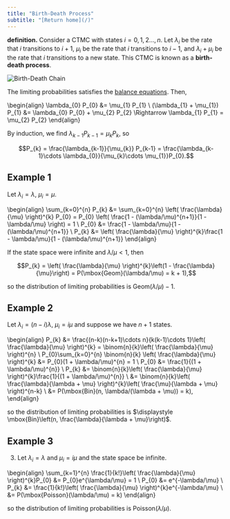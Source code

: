 ```yaml
---
title: "Birth-Death Process"
subtitle: "[Return home](/)"
---
```


**definition.** Consider a CTMC with states $i=0,1,2\ldots,n$.
Let $\lambda_{i}$ be the rate that $i$ transitions to $i+1$,
$\mu_{i}$ be the rate that $i$ transitions to $i-1$,
and $\lambda_{i} + \mu_{i}$ be the rate that $i$ transitions to a new state.
This CTMC is known as a **birth-death process**.

![Birth-Death Chain](/assets/bd_process.svg)

The limiting probabilities satisfies the [balance equations](/content/math303/ctmc.html#limiting-probabilities). Then,

\begin{align}
\lambda_{0} P_{0} &= \mu_{1} P_{1} \\
(\lambda_{1} + \mu_{1}) P_{1} &= \lambda_{0} P_{0} + \mu_{2} P_{2} \Rightarrow \lambda_{1} P_{1} = \mu_{2} P_{2}
\end{align}

By induction, we find $\lambda_{k-1} P_{k-1} = \mu_{k} P_{k}$, so

$$P_{k} = \frac{\lambda_{k-1}}{\mu_{k}} P_{k-1} = \frac{\lambda_{k-1}\cdots \lambda_{0}}{\mu_{k}\cdots \mu_{1}}P_{0}.$$

## Example 1

Let $\lambda_{i} = \lambda$, $\mu_{i} = \mu$.

\begin{align}
\sum_{k=0}^{n} P_{k}
&= \sum_{k=0}^{n} \left( \frac{\lambda}{\mu} \right)^{k} P_{0}
= P_{0} \left( \frac{1 - (\lambda/\mu)^{n+1}}{1 - \lambda/\mu} \right)
= 1 \\
P_{0} &= \frac{1 - \lambda/\mu}{1 - (\lambda/\mu)^{n+1}} \\
P_{k} &= \left( \frac{\lambda}{\mu} \right)^{k}\frac{1 - \lambda/\mu}{1 - (\lambda/\mu)^{n+1}}
\end{align}

If the state space were infinite and $\lambda/\mu < 1$, then

$$P_{k} = \left( \frac{\lambda}{\mu} \right)^{k}\left(1 - \frac{\lambda}{\mu}\right) = P(\mbox{Geom}(\lambda/\mu) = k + 1),$$

so the distribution of limiting probabilities is $\mbox{Geom}(\lambda/\mu) - 1$.

## Example 2

Let $\lambda_{i} = (n-i)\lambda$, $\mu_{i} = i\mu$ and suppose we have $n+1$ states.

\begin{align}
P_{k} &= \frac{(n-k)(n-k+1)\cdots n}{k(k-1)\cdots 1}\left( \frac{\lambda}{\mu} \right)^{k}
= \binom{n}{k}\left( \frac{\lambda}{\mu} \right)^{n} \\
P_{0}\sum_{k=0}^{n} \binom{n}{k} \left( \frac{\lambda}{\mu} \right)^{k}
&= P_{0}(1 + \lambda/\mu)^{n} = 1 \\
P_{0} &= \frac{1}{(1 + \lambda/\mu)^{n}} \\
P_{k} &= \binom{n}{k}\left( \frac{\lambda}{\mu} \right)^{k}\frac{1}{(1 + \lambda/\mu)^{n}} \\
&= \binom{n}{k}\left( \frac{\lambda}{\lambda + \mu} \right)^{k}\left( \frac{\mu}{\lambda + \mu} \right)^{n-k} \\
&= P(\mbox{Bin}(n, \lambda/(\lambda + \mu)) = k),
\end{align}

so the distribution of limiting probabilities is $\displaystyle \mbox{Bin}\left(n, \frac{\lambda}{\lambda + \mu}\right)$.

## Example 3

3. Let $\lambda_{i} = \lambda$ and $\mu_{i} = i\mu$ and the state space be infinite.

\begin{align}
\sum_{k=1}^{n} \frac{1}{k!}\left( \frac{\lambda}{\mu} \right)^{k}P_{0} &= P_{0}e^{\lambda/\mu} = 1 \\
P_{0} &= e^{-\lambda/\mu} \\
P_{k} &= \frac{1}{k!}\left( \frac{\lambda}{\mu} \right)^{k}e^{-\lambda/\mu} \\
&= P(\mbox{Poisson}(\lambda/\mu) = k)
\end{align}

so the distribution of limiting probabilities is $\displaystyle \mbox{Poisson}(\lambda/\mu)$.
